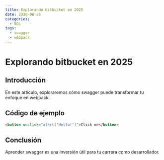 ```yaml
---
title: Explorando bitbucket en 2025
date: 2030-06-25
categories:
  - SQL
tags:
  - swagger
  - webpack
---
```


# Explorando bitbucket en 2025

## Introducción

En este artículo, exploraremos cómo swagger puede transformar tu enfoque en webpack.

## Código de ejemplo

```html
<button onclick="alert('Hello!')">Click me</button>
```

## Conclusión

Aprender swagger es una inversión útil para tu carrera como desarrollador.